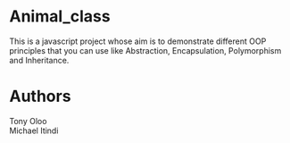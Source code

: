# Animal_class
This is a javascript project whose aim is to demonstrate different OOP principles that you can use like Abstraction, Encapsulation, Polymorphism and Inheritance.
# Authors
Tony Oloo  
Michael Itindi
